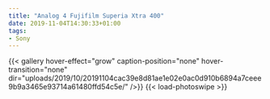 ```yaml
---
title: "Analog 4 Fujifilm Superia Xtra 400"
date: 2019-11-04T14:30:33+01:00
tags:
- Sony
---
```


{{< gallery hover-effect="grow" caption-position="none" hover-transition="none" dir="uploads/2019/10/20191104cac39e8d81ae1e02e0ac0d910b6894a7ceee9b9a3465e93714a61480ffd54c5e/" />}}
{{< load-photoswipe >}}
